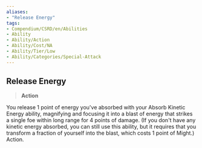 ```yaml
---
aliases:
- "Release Energy"
tags:
- Compendium/CSRD/en/Abilities
- Ability
- Ability/Action
- Ability/Cost/NA
- Ability/Tier/Low
- Ability/Categories/Special-Attack
---
```


  
## Release Energy  
>**Action**
  
You release 1 point of energy you've absorbed with your Absorb Kinetic Energy ability, magnifying and focusing it into a blast of energy that strikes a single foe within long range for 4 points of damage. (If you don't have any kinetic energy absorbed, you can still use this ability, but it requires that you transform a fraction of yourself into the blast, which costs 1 point of Might.) Action.